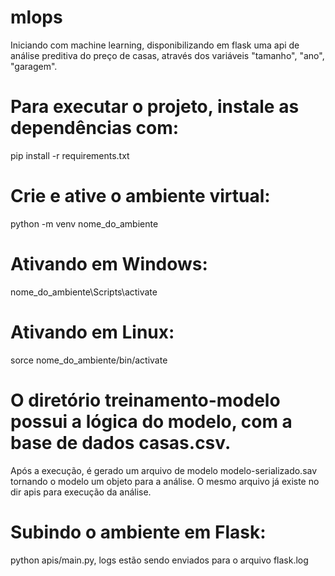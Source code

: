 # mlops
Iniciando com machine learning, disponibilizando em flask uma api de análise preditiva do preço de casas, através dos variáveis "tamanho", "ano", "garagem".

# Para executar o projeto, instale as dependências com:
pip install -r requirements.txt

# Crie e ative o ambiente virtual:
python -m venv nome_do_ambiente

# Ativando em Windows:
nome_do_ambiente\Scripts\activate

# Ativando em Linux:
sorce nome_do_ambiente/bin/activate

# O diretório treinamento-modelo possui a lógica do modelo, com a base de dados casas.csv.
Após a execução, é gerado um arquivo de modelo modelo-serializado.sav tornando o modelo um objeto para a análise.
O mesmo arquivo já existe no dir apis para execução da análise.

# Subindo o ambiente em Flask:
python apis/main.py, logs estão sendo enviados para o arquivo flask.log
